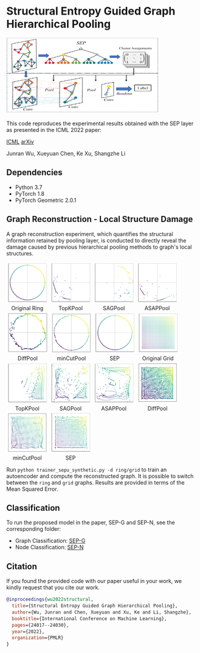 # Structural Entropy Guided Graph Hierarchical Pooling

<img src="./figs/sep-framework.pdf" width="400" height="200">

This code reproduces the experimental results obtained with the SEP layer as presented in the ICML 2022 paper:

[ICML](https://proceedings.mlr.press/v162/wu22b/wu22b.html) 
[arXiv](https://arxiv.org/abs/2206.13510) 

Junran Wu, Xueyuan Chen, Ke Xu, Shangzhe Li


## Dependencies

* Python 3.7
* PyTorch 1.8
* PyTorch Geometric 2.0.1

## Graph Reconstruction - Local Structure Damage
A graph reconstruction experiment, which quantifies the structural information retained by pooling layer, is conducted to directly reveal the damage caused by previous hierarchical pooling methods to graph's local structures.

<div style="display:inline-block;text-align:center">
    <img src="./figs/origin-ring.pdf" width="110" height="110">
    <div>Original Ring</div>
</div>
<div style="display:inline-block;text-align:center">
    <img src="./figs/topk-ring.pdf" width="110" height="110">
    <div>TopKPool</div>
</div>
<div style="display:inline-block;text-align:center">
    <img src="./figs/sag-ring.pdf" width="110" height="110">
    <div>SAGPool</div>
</div>
<div style="display:inline-block;text-align:center">
    <img src="./figs/asap-ring.pdf" width="110" height="110">
    <div>ASAPPool</div>
</div>
<div style="display:inline-block;text-align:center">
    <img src="./figs/DiffPool-ring.png" width="112" height="112">
    <div>DiffPool</div>
</div>
<div style="display:inline-block;text-align:center">
    <img src="./figs/minCutPool-ring.pdf" width="110" height="110">
    <div>minCutPool</div>
</div>
<div style="display:inline-block;text-align:center">
    <img src="./figs/SEP-U-ring.pdf" width="110" height="110">
    <div>SEP</div>
</div>


<div style="display:inline-block;text-align:center">
    <img src="./figs/origin-grid.pdf" width="110" height="110">
    <div>Original Grid</div>
</div>
<div style="display:inline-block;text-align:center">
    <img src="./figs/topk-grid.pdf" width="110" height="110">
    <div>TopKPool</div>
</div>
<div style="display:inline-block;text-align:center">
    <img src="./figs/sag-grid.pdf" width="110" height="110">
    <div>SAGPool</div>
</div>
<div style="display:inline-block;text-align:center">
    <img src="./figs/asap-grid.pdf" width="110" height="110">
    <div>ASAPPool</div>
</div>
<div style="display:inline-block;text-align:center">
    <img src="./figs/DiffPool-grid.png" width="112" height="112">
    <div>DiffPool</div>
</div>
<div style="display:inline-block;text-align:center">
    <img src="./figs/minCutPool-grid.pdf" width="110" height="110">
    <div>minCutPool</div>
</div>
<div style="display:inline-block;text-align:center">
    <img src="./figs/SEP-U-grid.pdf" width="110" height="110">
    <div>SEP</div>
</div>

Run ```python trainer_sepu_synthetic.py -d ring/grid``` to train an autoencoder and compute the reconstructed graph. It is possible to switch between the `ring` and `grid` graphs. Results are provided in terms of the Mean Squared Error.


## Classification

To run the proposed model in the paper, SEP-G and SEP-N, see the corresponding folder:

* Graph Classification: [SEP-G](https://github.com/Wu-Junran/SEP/tree/master/SEPG)
* Node Classification: [SEP-N](https://github.com/Wu-Junran/SEP/tree/master/SEPN)



## Citation

If you found the provided code with our paper useful in your work, we kindly request that you cite our work. </br>

```BibTex
@inproceedings{wu2022structural,
  title={Structural Entropy Guided Graph Hierarchical Pooling},
  author={Wu, Junran and Chen, Xueyuan and Xu, Ke and Li, Shangzhe},
  booktitle={International Conference on Machine Learning},
  pages={24017--24030},
  year={2022},
  organization={PMLR}
}
```
